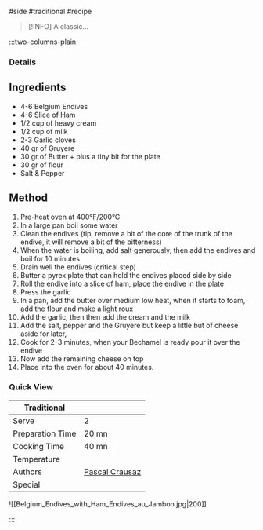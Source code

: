 #side #traditional #recipe

> [!INFO]
> A classic...

:::two-columns-plain

### Details
## Ingredients 

- 4-6 Belgium Endives
- 4-6 Slice of Ham
- 1/2 cup of heavy cream
- 1/2 cup of milk
- 2-3 Garlic cloves
- 40 gr of Gruyere
- 30 gr of Butter + plus a tiny bit for the plate
- 30 gr of flour
- Salt & Pepper


## Method

1. Pre-heat oven at 400°F/200°C
2. In a large pan boil some water
3. Clean the endives (tip, remove a bit of the core of the trunk of the endive, it will remove a bit of the bitterness)
4. When the water is boiling, add salt generously, then add the endives and boil for 10 minutes
5. Drain well the endives (critical step)
6. Butter a pyrex plate that can hold the endives placed side by side
7. Roll the endive into a slice of ham, place the endive in the plate
8. Press the garlic
9. In a pan, add the butter over medium low heat, when it starts to foam, add the flour and make a light roux
10. Add the garlic, then then add the cream and the milk
11. Add the salt, pepper and the Gruyere but keep a little but of cheese aside for later, 
12. Cook for 2-3 minutes, when your Bechamel is ready pour it over the endive
13. Now add the remaining cheese on top
14. Place into the oven for about 40 minutes.




### Quick View
| Traditional      |                                                |
| ---------------- | ---------------------------------------------- |
| Serve            | 2                                              |
| Preparation Time | 20 mn                                          |
| Cooking Time     | 40 mn                                          |
| Temperature      |                                                |
| Authors          | [Pascal Crausaz](mailto:pascal@askpascal.com)  |
| Special          |                                                |

![[Belgium_Endives_with_Ham_Endives_au_Jambon.jpg|200]]

:::

